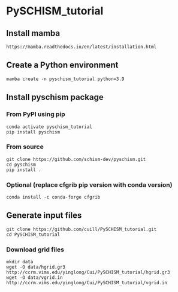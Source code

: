 # PySCHISM_tutorial

## Install mamba
    https://mamba.readthedocs.io/en/latest/installation.html

## Create a Python environment
    mamba create -n pyschism_tutorial python=3.9

## Install pyschism package
### From PyPI using pip
    conda activate pyschism_tutorial
    pip install pyschism

### From source
    git clone https://github.com/schism-dev/pyschism.git
    cd pyschism
    pip install .

### Optional (replace cfgrib pip version with conda version)
    conda install -c conda-forge cfgrib

## Generate input files
    git clone https://github.com/cuill/PySCHISM_tutorial.git
    cd PySCHISM_tutorial
### Download grid files
    mkdir data
    wget -O data/hgrid.gr3 http://ccrm.vims.edu/yinglong/Cui/PySCHISM_tutorial/hgrid.gr3
    wget -O data/vgrid.in http://ccrm.vims.edu/yinglong/Cui/PySCHISM_tutorial/vgrid.in
